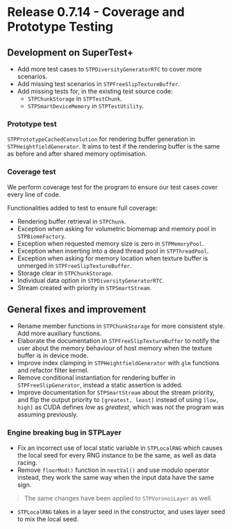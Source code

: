 # Release 0.7.14 - Coverage and Prototype Testing

## Development on SuperTest+

- Add more test cases to `STPDiversityGeneratorRTC` to cover more scenarios.
- Add missing test scenarios in `STPFreeSlipTextureBuffer`.
- Add missing tests for, in the existing test source code:
  - `STPChunkStorage` in `STPTestChunk`.
  - `STPSmartDeviceMemory` in `STPTestUtility`.

### Prototype test

`STPPrototypeCachedConvolution` for rendering buffer generation in `STPHeightfieldGenerator`. It aims to test if the rendering buffer is the same as before and after shared memory optimisation.

### Coverage test

We perform coverage test for the program to ensure our test cases cover every line of code.

Functionalities added to test to ensure full coverage:
- Rendering buffer retrieval in `STPChunk`.
- Exception when asking for volumetric biomemap and memory pool in `STPBiomeFactory`.
- Exception when requested memory size is zero in `STPMemoryPool`.
- Exception when inserting into a dead thread pool in `STPThreadPool`.
- Exception when asking for memory location when texture buffer is unmerged in `STPFreeSlipTextureBuffer`.
- Storage clear in `STPChunkStorage`.
- Individual data option in `STPDiversityGeneratorRTC`.
- Stream created with priority in `STPSmartStream`.

## General fixes and improvement

- Rename member functions in `STPChunkStorage` for more consistent style. Add more auxiliary functions.
- Elaborate the documentation in `STPFreeSlipTextureBuffer` to notify the user about the memory behaviour of host memory when the texture buffer is in device mode.
- Improve index clamping in `STPHeightfieldGenerator` with `glm` functions and refactor filter kernel.
- Remove conditional instantiation for rendering buffer in `STPFreeSlipGenerator`, instead a static assertion is added.
- Improve documentation for `STPSmartStream` about the stream priority, and flip the output priority to `[greatest, least]` instead of using `[low, high]` as CUDA defines *low* as *greatest*, which was not the program was assuming previously.

### Engine breaking bug in STPLayer

- Fix an incorrect use of local static variable in `STPLocalRNG` which causes the local seed for every RNG instance to be the same, as well as data racing.
- Remove `floorMod()` function in `nextVal()` and use modulo operator instead, they work the same way when the input data have the same sign.

> The same changes have been applied to `STPVoronoiLayer` as well.

- `STPLocalRNG` takes in a layer seed in the constructor, and uses layer seed to mix the local seed.
